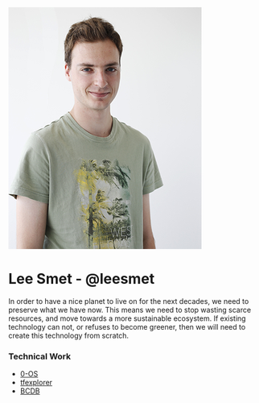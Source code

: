 ![lee](img/lee.jpg)

# Lee Smet - @leesmet
In order to have a nice planet to live on for the next decades, we need to preserve what we have now. This means we need to stop wasting scarce resources,
and move towards a more sustainable ecosystem. If existing technology can not, or refuses to become greener, then we will need to create this technology from
scratch. 

### Technical Work
- [0-OS](https://github.com/threefoldtech/zos)
- [tfexplorer](https://github.com/threefoldtech/tfexplorer)
- [BCDB](https://github.com/threefoldtech/bcdb)
